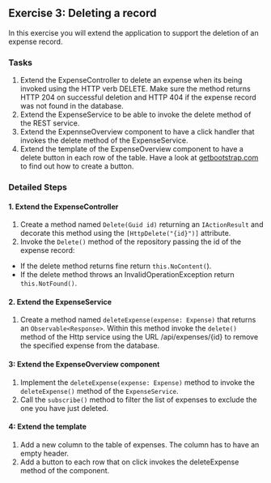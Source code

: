 ## Exercise 3: Deleting a record ##

In this exercise you will extend the application to support the deletion of an expense record.

### Tasks ###

1. Extend the ExpenseController to delete an expense when its being invoked using the HTTP verb DELETE. Make sure the method returns HTTP 204 on successful deletion and HTTP 404 if the expense record was not found in the database.
2. Extend the ExpenseService to be able to invoke the delete method of the REST service.
3. Extend the ExpennseOverview component to have a click handler that invokes the delete method of the ExpenseService.
4. Extend the template of the ExpenseOverview component to have a delete button in each row of the table. Have a look at [getbootstrap.com](http://www.getbootstrap.com) to find out how to create a button.

### Detailed Steps ###

#### 1. Extend the ExpenseController ####

1. Create a method named `Delete(Guid id)` returning an `IActionResult` and decorate this method using the `[HttpDelete("{id}")]` attribute.
1. Invoke the `Delete()` method of the repository passing the id of the expense record:
  * If the delete method returns fine return `this.NoContent(`).
  * If the delete method throws an InvalidOperationException return `this.NotFound()`.

#### 2. Extend the ExpenseService ####

1. Create a method named `deleteExpense(expense: Expense)` that returns an `Observable<Response>`. Within this method invoke the `delete()` method of the Http service using the URL /api/expenses/{id} to remove the specified expense from the database.


#### 3: Extend the ExpenseOverview component ####

1. Implement the `deleteExpense(expense: Expense)` method to invoke the `deleteExpense()` method of the `ExpenseService`.
1. Call the `subscribe()` method to filter the list of expenses to exclude the one you have just deleted.

#### 4: Extend the template ####

1. Add a new column to the table of expenses. The column has to have an empty header.
1. Add a button to each row that on click invokes the deleteExpense method of the component.
